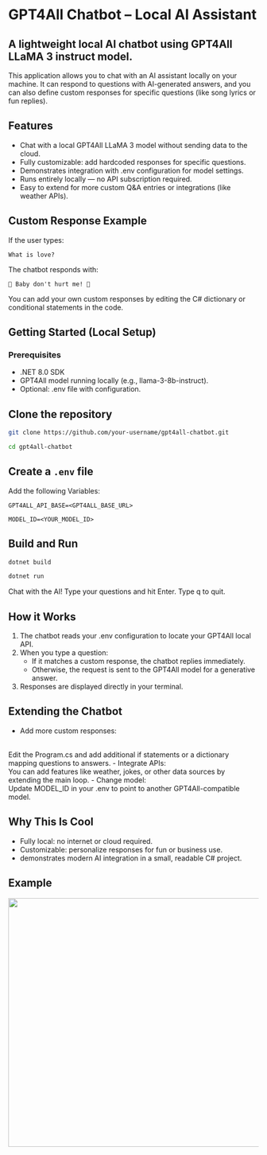﻿# GPT4All Chatbot – Local AI Assistant
## A lightweight local AI chatbot using GPT4All LLaMA 3 instruct model.
This application allows you to chat with an AI assistant locally on your machine. It can respond to questions with AI-generated answers, and you can also define custom responses for specific questions (like song lyrics or fun replies).

## Features
- Chat with a local GPT4All LLaMA 3 model without sending data to the cloud.
- Fully customizable: add hardcoded responses for specific questions.
- Demonstrates integration with .env configuration for model settings.
- Runs entirely locally — no API subscription required.
- Easy to extend for more custom Q&A entries or integrations (like weather APIs).

## Custom Response Example

If the user types:

``` What is love? ```


The chatbot responds with:

```🎵 Baby don't hurt me! 🎵```


You can add your own custom responses by editing the C# dictionary or conditional statements in the code.

## Getting Started (Local Setup)
### Prerequisites
- .NET 8.0 SDK
- GPT4All model running locally (e.g., llama-3-8b-instruct).
- Optional: .env file with configuration.

## Clone the repository
```bash 
git clone https://github.com/your-username/gpt4all-chatbot.git

cd gpt4all-chatbot
```

## Create a ```.env``` file

Add the following Variables:

```
GPT4ALL_API_BASE=<GPT4ALL_BASE_URL>

MODEL_ID=<YOUR_MODEL_ID>
```

## Build and Run
``` bash
dotnet build

dotnet run
```

Chat with the AI! Type your questions and hit Enter. Type q to quit.

## How it Works
1. The chatbot reads your .env configuration to locate your GPT4All local API.
2. When you type a question:
	- If it matches a custom response, the chatbot replies immediately.
	- Otherwise, the request is sent to the GPT4All model for a generative answer.
3. Responses are displayed directly in your terminal.

## Extending the Chatbot

- Add more custom responses:
<br>
Edit the Program.cs and add additional if statements or a dictionary mapping questions to answers.
- Integrate APIs:
<br>
You can add features like weather, jokes, or other data sources by extending the main loop.
- Change model:
<br>
Update MODEL_ID in your .env to point to another GPT4All-compatible model.


## Why This Is Cool
- Fully local: no internet or cloud required.
- Customizable: personalize responses for fun or business use.
- demonstrates modern AI integration in a small, readable C# project.

## Example
 <img src="https://github.com/user-attachments/assets/6244883d-fab3-4dd5-9322-5e96367dc970" width="1100px" height="500px" />
